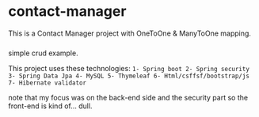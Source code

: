 # contact-manager
This is a Contact Manager project with OneToOne & ManyToOne mapping.
###
simple crud example.

This project uses these technologies:
`1- Spring boot
2- Spring security
3- Spring Data Jpa
4- MySQL
5- Thymeleaf
6- Html/csffsf/bootstrap/js
7- Hibernate validator`

note that my focus was on the back-end side and the security part so the front-end is kind of... dull.
